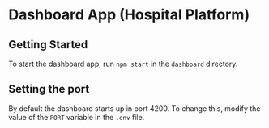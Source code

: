 # Dashboard App (Hospital Platform)

## Getting Started

To start the dashboard app, run `npm start` in the `dashboard` directory.

## Setting the port

By default the dashboard starts up in port 4200. To change this, modify the value of the `PORT` variable in the `.env` file.